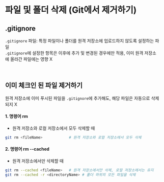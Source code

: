 # 파일 및 폴더 삭제 (Git에서 제거하기)

## .gitignore
`.gitignore` 파일: 특정 파일이나 폴더를 원격 저장소에 업로드하지 않도록 설정하는 파일  
`.gitignore`에 설정한 항목은 이후에 추가 및 변경된 경우에만 적용, 이미 원격 저장소에 올라간 파일에는 영향 X

<br>


## 이미 체크인 된 파일 제거하기
원격 저장소에 이미 푸시된 파일을 `.gitignore`에 추가해도, 해당 파일은 자동으로 삭제되지 X  

#### 1. 명령어 rm
* 원격 저장소와 로컬 저장소에서 모두 삭제할 때
```sh
git rm <fileName>            # 원격 저장소와 로컬 저장소에서 모두 삭제
```
#### 2. 명령어 rm --cached 
* 원격 저장소에서만 삭제할 때

```sh
git rm --cached <fileName>   # 원격 저장소에서만 삭제, 로컬 저장소에서는 유지
git rm --cached -r <directoryName> # 폴더 하위의 모든 파일을 삭제
```


